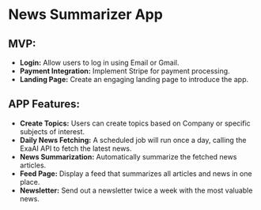 # News Summarizer App

## MVP:

- **Login:** Allow users to log in using Email or Gmail.
- **Payment Integration:** Implement Stripe for payment processing.
- **Landing Page:** Create an engaging landing page to introduce the app.

## APP Features:

- **Create Topics:** Users can create topics based on Company or specific subjects of interest.
- **Daily News Fetching:** A scheduled job will run once a day, calling the ExaAI API to fetch the latest news.
- **News Summarization:** Automatically summarize the fetched news articles.
- **Feed Page:** Display a feed that summarizes all articles and news in one place.
- **Newsletter:** Send out a newsletter twice a week with the most valuable news.
